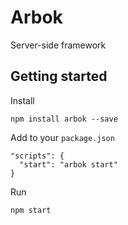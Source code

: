 # Arbok
Server-side framework

## Getting started
Install

    npm install arbok --save

Add to your `package.json`

    "scripts": {
      "start": "arbok start"
    }

Run

    npm start
